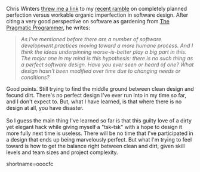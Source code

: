 Chris Winters <a href="http://www.cwinters.com/News/show/?news_id=765">threw me a link</a> to my <a href="http://www.decafbad.com/news_archives/000354.phtml">recent ramble</a> on completely planned perfection versus workable organic imperfection in software design.  After citing a very good perspective on software as gardening from <a href="http://pragmaticprogrammer.com">The Pragmatic Programmer</a>, he writes:<blockquote><i>As I've mentioned before there are a number of software development practices moving toward a more humane process. And I think the ideas underpinning worse-is-better play a big part in this. The major one in my mind is this hypothesis: there is no such thing as a perfect software design. Have you ever seen or heard of one? What design hasn't been modified over time due to changing needs or conditions?</i></blockquote>Good points.  Still trying to find the middle ground between clean design and fecund dirt.  There's no perfect design I've ever run into in my time so far, and I don't expect to.  But, what I have learned, is that where there is no design at all, you have disaster.
<br /><br />
So I guess the main thing I've learned so far is that this guilty love of a dirty yet elegant hack while giving myself a "tsk-tsk" with a hope to design it more fully next time is useless.  There will be no time that I've participated in a design that ends up being marvelously perfect.  But what I'm trying to feel toward is how to get the balance right between clean and dirt, given skill levels and team sizes and project complexity.
<!--more-->
shortname=ooocfc
